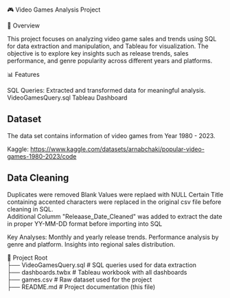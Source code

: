 🎮 Video Games Analysis Project

📄 Overview

This project focuses on analyzing video game sales and trends using SQL for data extraction and manipulation, and Tableau for visualization. The objective is to explore key insights such as release trends, sales performance, and genre popularity across different years and platforms. 

📊 Features

SQL Queries: Extracted and transformed data for meaningful analysis. VideoGamesQuery.sql
Tableau Dashboard


## Dataset

The data set contains information of video games from Year 1980 - 2023. 

Kaggle: https://www.kaggle.com/datasets/arnabchaki/popular-video-games-1980-2023/code


## Data Cleaning
Duplicates were removed
Blank Values were replaed with NULL 
Certain Title containing accented characters were replaced in the original csv file before cleaning in SQL.  
Additional Columm "Releaase_Date_Cleaned" was added to extract the date in proper YY-MM-DD format before importing into SQL 



Key Analyses:
Monthly and yearly release trends.
Performance analysis by genre and platform.
Insights into regional sales distribution.

📂 Project Root  
├── VideoGamesQuery.sql      # SQL queries used for data extraction  
├── dashboards.twbx          # Tableau workbook with all dashboards  
├── games.csv                # Raw dataset used for the project  
├── README.md                # Project documentation (this file)
